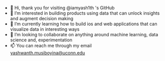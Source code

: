 - 👋 Hi, thank you for visiting @iamyash1th 's GitHub
- 👀 I’m interested in building products using data that can unlock insights and augment decision making
- 🌱 I’m currently learning how to build ios and web applications that can visualize data in interesting ways
- 💞️ I’m looking to collaborate on anything around machine learning, data science and, experimentation
- 📫 You can reach me through my email yashwanth.musiboyina@uconn.edu

<!---
iamyash1th/iamyash1th is a ✨ special ✨ repository because its `README.md` (this file) appears on your GitHub profile.
You can click the Preview link to take a look at your changes.
--->

